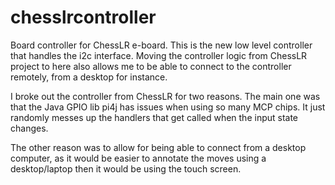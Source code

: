 # chesslrcontroller
Board controller for ChessLR e-board. This is the new low level controller that handles the i2c interface. Moving the controller logic from ChessLR project to here also allows me to be able to connect to the controller remotely, from a desktop for instance. 

I broke out the controller from ChessLR for two reasons. The main one was that the Java GPIO lib pi4j has issues when using so many MCP chips. It just randomly messes up the handlers that get called when the input state changes. 

The other reason was to allow for being able to connect from a desktop computer, as it would be easier to annotate the moves using a desktop/laptop then it would be using the touch screen.

 



